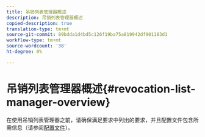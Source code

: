 ```yaml
---
title: 吊销列表管理器概述
description: 吊销列表管理器概述
copied-description: true
translation-type: tm+mt
source-git-commit: 89bdda1d4bd5c126f19ba75a819942df901183d1
workflow-type: tm+mt
source-wordcount: '38'
ht-degree: 0%

---
```



# 吊销列表管理器概述{#revocation-list-manager-overview}

在使用吊销列表管理器之前，请确保满足要求中列出的要求，并且配置文件包含所需信息（请参阅[配置文件](../policy-revocation-list-manager/revocation-config-file-props.md)）。
